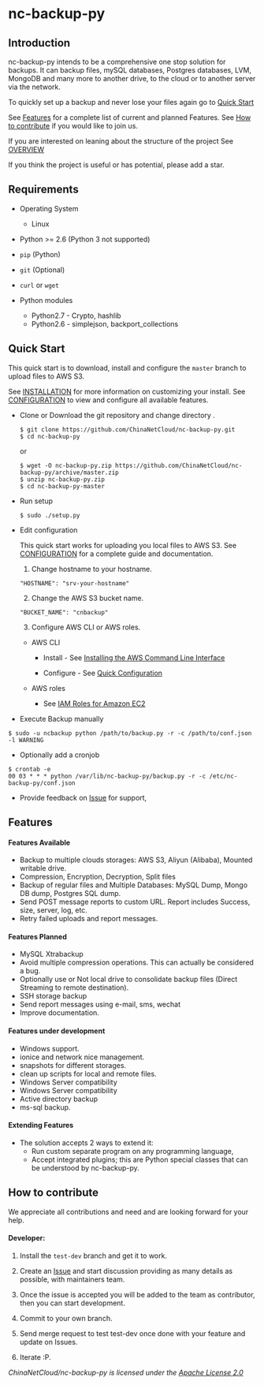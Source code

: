 # nc-backup-py

## Introduction

nc-backup-py intends to be a comprehensive one stop solution for backups. It can backup files, mySQL databases, Postgres databases, LVM, MongoDB and many more to another drive, to the cloud or to another server via the network.

To quickly set up a backup and never lose your files again go to [Quick Start](#quick-start)

See [Features](#features) for a complete list of current and planned Features.
See [How to contribute](#how-to-contribute) if you would like to join us.

If you are interested on leaning about the structure of the project
See [OVERVIEW](docs/OVERVIEW.md)

If you think the project is useful or has potential, please add a star.

## Requirements
* Operating System
  * Linux

* Python >= 2.6 (Python 3 not supported)
* `pip` (Python)
* `git` (Optional)
* `curl` or `wget`
* Python modules
  * Python2.7 - Crypto, hashlib 
  * Python2.6 - simplejson, backport_collections

## Quick Start

This quick start is to download, install and configure the `master` branch to upload files to AWS S3.

See [INSTALLATION](docs/INSTALLATION.md) for more information on customizing your install.
See [CONFIGURATION](docs/CONFIGURATION.md) to view and configure all available features.

* Clone or Download the git repository and change directory .
  ```
  $ git clone https://github.com/ChinaNetCloud/nc-backup-py.git
  $ cd nc-backup-py
  ```

  or

  ```
  $ wget -O nc-backup-py.zip https://github.com/ChinaNetCloud/nc-backup-py/archive/master.zip
  $ unzip nc-backup-py.zip
  $ cd nc-backup-py-master
  ```

* Run setup
  ```
  $ sudo ./setup.py
  ```

* Edit configuration

  This quick start works for uploading you local files to AWS S3. See [CONFIGURATION](docs/CONFIGURATION.md) for a complete guide and documentation.

  1. Change hostname to your hostname.
    ```
    "HOSTNAME": "srv-your-hostname"
    ```

  2. Change the AWS S3 bucket name.
    ```
    "BUCKET_NAME": "cnbackup"
    ```

  3. Configure AWS CLI or AWS roles.

    * AWS CLI
      - Install - See [Installing the AWS Command Line Interface](http://docs.aws.amazon.com/cli/latest/userguide/installing.html)

      - Configure - See [Quick Configuration](http://docs.aws.amazon.com/cli/latest/userguide/cli-chap-getting-started.html#cli-quick-configuration)

    * AWS roles
      - See [IAM Roles for Amazon EC2](http://docs.aws.amazon.com/AWSEC2/latest/UserGuide/iam-roles-for-amazon-ec2.html)


* Execute Backup manually
```
$ sudo -u ncbackup python /path/to/backup.py -r -c /path/to/conf.json -l WARNING
```
* Optionally add a cronjob
```
$ crontab -e
00 03 * * * python /var/lib/nc-backup-py/backup.py -r -c /etc/nc-backup-py/conf.json
```

* Provide feedback on [Issue](https://github.com/ChinaNetCloud/nc-backup-py/issues) for support,


## Features

#### Features Available
* Backup to multiple clouds storages: AWS S3, Aliyun (Alibaba), Mounted writable drive.
* Compression, Encryption, Decryption, Split files
* Backup of regular files and Multiple Databases: MySQL Dump, Mongo DB dump, Postgres SQL dump.
* Send POST message reports to custom URL. Report includes Success, size, server, log, etc.
* Retry failed uploads and report messages.

#### Features Planned
* MySQL Xtrabackup
* Avoid multiple compression operations. This can actually be considered a bug.
* Optionally use or Not local drive to consolidate backup files (Direct Streaming to remote destination).
* SSH storage backup
* Send report messages using e-mail, sms, wechat
* Improve documentation.

#### Features under development
* Windows support.
* ionice and network nice management.
* snapshots for different storages.
* clean up scripts for local and remote files.
* Windows Server compatibility
* Windows Server compatibility
* Active directory backup
* ms-sql backup.

#### Extending Features
* The solution accepts 2 ways to extend it:
  * Run custom separate program on any programming language,
  * Accept integrated plugins; this are Python special classes that can be understood by nc-backup-py.

## How to contribute

We appreciate all contributions and need and are looking forward for your help.

#### Developer:
1. Install the `test-dev` branch and get it to work.

2. Create an [Issue](https://github.com/ChinaNetCloud/nc-backup-py/issues) and start discussion providing as many details as possible, with maintainers team.

3. Once the issue is accepted you will be added to the team as contributor, then you can start development.

4. Commit to your own branch.

5. Send merge request to test test-dev once done with your feature and update on Issues.

6. Iterate :P.

*ChinaNetCloud/nc-backup-py is licensed under the
[Apache License 2.0](LICENSE)*
